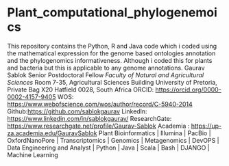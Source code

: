 # Plant_computational_phylogenemoics
This repository contains the Python, R and Java code which i coded using the mathematical expression for the genome based ontologies annotation and the phylogenomics informativeness. Although i coded this for plants and bacteria but this is applicable to any genome annotations. 
Gaurav Sablok
Senior Postdoctoral Fellow
*Faculty of Natural and Agricultural Sciences*
Room 7-35, Agricultural Sciences Building
University of Pretoria, Private Bag X20
Hatfield 0028, South Africa
ORCID: https://orcid.org/0000-0002-4157-9405
WOS: https://www.webofscience.com/wos/author/record/C-5940-2014
Github:https://github.com/sablokgaurav
Linkedln: https://www.linkedin.com/in/sablokgaurav/
ResearchGate: https://www.researchgate.net/profile/Gaurav-Sablok
Academia : https://up-za.academia.edu/GauravSablok
Plant Bioinformatics | Illumina | PacBio | OxfordNanoPore 
| Transcriptomics | Genomics | Metagenomics | DevOPS | 
Data Engineering and Analyst | Python | Java | Scala | 
Bash | DJANGO | Machine Learning
